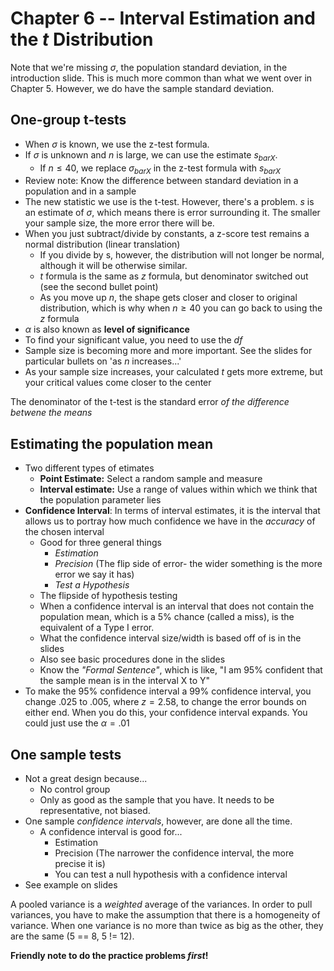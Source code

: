 # Chapter 6 -- Interval Estimation and the _t_ Distribution

Note that we're missing $\sigma$, the population standard deviation, in the introduction slide. This is much more common than what we went over in Chapter 5. However, we do have the sample standard deviation.

## One-group t-tests

- When $\sigma$ is known, we use the z-test formula.
- If $\sigma$ is unknown and _n_ is large, we can use the estimate $s_{bar{X}}$.
  - If $n \leq 40$, we replace $\sigma_{bar{X}}$ in the z-test formula with $s_{bar{X}}$
- Review note: Know the difference between standard deviation in a population and in a sample
- The new statistic we use is the t-test. However, there's a problem. $s$ is an estimate of $\sigma$, which means there is error surrounding it. The smaller your sample size, the more error there will be.
- When you just subtract/divide by constants, a z-score test remains a normal distribution (linear translation)
  - If you divide by s, however, the distribution will not longer be normal, although it will be otherwise similar.
  - _t_ formula is the same as _z_ formula, but denominator switched out (see the second bullet point)
  - As you move up $n$, the shape gets closer and closer to original distribution, which is why when $n \geq 40$ you can go back to using the _z_ formula
- $\alpha$ is also known as **level of significance**
- To find your significant value, you need to use the _df_
- Sample size is becoming more and more important. See the slides for particular bullets on 'as _n_ increases...'
- As your sample size increases, your calculated _t_ gets more extreme, but your critical values come closer to the center

The denominator of the t-test is the standard error _of the difference betwene the means_

## Estimating the population mean

- Two different types of etimates
  - **Point Estimate:** Select a random sample and measure
  - **Interval estimate:** Use a range of values within which we think that the population parameter lies
- **Confidence Interval**: In terms of interval estimates, it is the interval that allows us to portray how much confidence we have in the _accuracy_ of the chosen interval
  - Good for three general things
    - _Estimation_
    - _Precision_ (The flip side of error- the wider something is the more error we say it has)
    - _Test a Hypothesis_
  - The flipside of hypothesis testing
  - When a confidence interval is an interval that does not contain the population mean, which is a 5% chance (called a miss), is the equivalent of a Type I error.
  - What the confidence interval size/width is based off of is in the slides
  - Also see basic procedures done in the slides
  - Know the _"Formal Sentence"_, which is like, "I am 95% confident that the sample mean is in the interval X to Y"
- To make the 95% confidence interval a 99% confidence interval, you change $.025$ to $.005$, where $z = 2.58$, to change the error bounds on either end. When you do this, your confidence interval expands. You could just use the $\alpha = .01$

## One sample tests

- Not a great design because...
  - No control group
  - Only as good as the sample that you have. It needs to be representative, not biased.
- One sample _confidence intervals_, however, are done all the time.
  - A confidence interval is good for...
    - Estimation
    - Precision (The narrower the confidence interval, the more precise it is)
    - You can test a null hypothesis with a confidence interval
- See example on slides

A pooled variance is a _weighted_ average of the variances. In order to pull variances, you have to make the assumption that there is a homogeneity of variance. When one variance is no more than twice as big as the other, they are the same (5 == 8, 5 != 12).

**Friendly note to do the practice problems _first_!**

